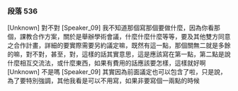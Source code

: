 ### 段落 536

[Unknown] 對不對
[Speaker_09] 我不知道那個寫那個要做什麼，因為你看那個，課教合作方案，關於是舉辦學術會議，什麼什麼什麼等等，要及其他雙方同意之合作計畫，詳細的要實際需要另約議定嘛，既然有這一點，那個關無二就是多餘的嘛，對不對，甚至，對，這樣的話其實意思，這是應該寫在第一點，第二點是說什麼相互交流法，或什麼東西，如果有費用的話應該要怎樣，這樣就好啊
[Unknown] 不是嗎
[Speaker_09] 其實因為前面議定也可以包含了啦，只是說，為了要特別強調，其他我看是可以不用寫，如果非要寫個一兩點的時候